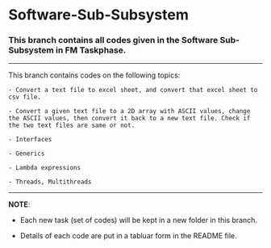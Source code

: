 # Software-Sub-Subsystem
### This branch contains all codes given in the Software Sub-Subsystem in FM Taskphase. ###

- - - -

This branch contains codes on the following topics:
```
- Convert a text file to excel sheet, and convert that excel sheet to csv file.

- Convert a given text file to a 2D array with ASCII values, change the ASCII values, then convert it back to a new text file. Check if the two text files are same or not.

- Interfaces

- Generics

- Lambda expressions

- Threads, Multithreads

```
- - - -
**NOTE**:
- Each new task (set of codes) will be kept in a new folder in this branch.

- Details of each code are put in a tabluar form in the README file.
